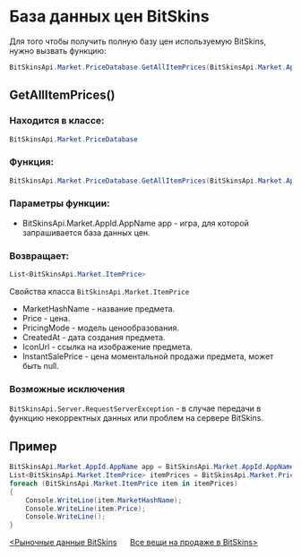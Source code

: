 ﻿# База данных цен BitSkins

Для того чтобы получить полную базу цен используемую BitSkins, нужно вызвать функцию:

```csharp
BitSkinsApi.Market.PriceDatabase.GetAllItemPrices(BitSkinsApi.Market.AppId.AppName app);
```

## GetAllItemPrices()

### Находится в классе:

```csharp
BitSkinsApi.Market.PriceDatabase
```

### Функция:

```csharp
BitSkinsApi.Market.PriceDatabase.GetAllItemPrices(BitSkinsApi.Market.AppId.AppName app);
```

### Параметры функции:

* BitSkinsApi.Market.AppId.AppName app - игра, для которой запрашивается база данных цен.

### Возвращает:

```csharp
List<BitSkinsApi.Market.ItemPrice>
```

Свойства класса ```BitSkinsApi.Market.ItemPrice```
* MarketHashName - название предмета.
* Price - цена.
* PricingMode - модель ценообразования.
* CreatedAt - дата создания предмета.
* IconUrl - ссылка на изображение предмета.
* InstantSalePrice - цена моментальной продажи предмета, может быть null.

### Возможные исключения
```BitSkinsApi.Server.RequestServerException``` - в случае передачи в функцию некорректных данных или проблем на сервере BitSkins.

## Пример

```csharp
BitSkinsApi.Market.AppId.AppName app = BitSkinsApi.Market.AppId.AppName.CounterStrikGlobalOffensive;
List<BitSkinsApi.Market.ItemPrice> itemPrices = BitSkinsApi.Market.PriceDatabase.GetAllItemPrices(app);
foreach (BitSkinsApi.Market.ItemPrice item in itemPrices)
{
    Console.WriteLine(item.MarketHashName);
    Console.WriteLine(item.Price);
    Console.WriteLine();
}
```

[<Рыночные данные BitSkins](https://github.com/Captious99/BitSkinsApi/blob/master/docs/ru/market/market_data.md) &nbsp;&nbsp;&nbsp;&nbsp; [Все вещи на продаже в BitSkins>](https://github.com/Captious99/BitSkinsApi/blob/master/docs/ru/market/inventory_on_sale.md)